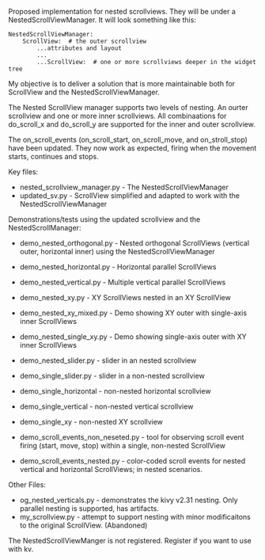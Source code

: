 Proposed implementation for nested scrollviews. They will be under a NestedScrollViewManager. It will look something like this:

```
NestedScrollViewManager:
    ScrollView:  # the outer scrollview
        ...attributes and layout
        ...
        ...ScrollView:  # one or more scrollviews deeper in the widget tree
```
My objective is to deliver a solution that is more maintainable both for ScrollView and the NestedScrollViewManager.

The Nested ScrollView manager supports two levels of nesting.  An ourter scrollview and one or more inner scrollviews.  All combinaations for do_scroll_x and do_scroll_y are supported for the inner and outer scrollview.

The on_scroll_events (on_scroll_start, on_scroll_move, and on_stroll_stop) have been updated.  They now work as expected, firing when the movement starts, continues and stops.  




Key files:
 - nested_scrollview_manager.py - The NestedScrollViewManager
 - updated_sv.py - ScrollView simplified and adapted to work with the NestedScrollViewManager

Demonstrations/tests using the updated scrollview and the NestedScrollManager:
- demo_nested_orthogonal.py - Nested orthogonal ScrollViews (vertical outer, horizontal inner) using the NestedScrollViewManager
- demo_nested_horizontal.py - Horizontal parallel ScrollViews 
- demo_nested_vertical.py - Multiple vertical parallel ScrollViews
- demo_nested_xy.py - XY ScrollViews nested in an XY ScrollView
- demo_nested_xy_mixed.py - Demo showing XY outer with single-axis inner ScrollViews
- demo_nested_single_xy.py - Demo showing single-axis outer with XY inner ScrollViews

- demo_nested_slider.py - slider in an nested scrollview
- demo_single_slider.py - slider in a non-nested scrollview

- demo_single_horizontal - non-nested horizontal scrollview
- demo_single_vertical - non-nested vertical scrollview
- demo_single_xy - non-nested XY scrollview

- demo_scroll_events_non_neseted.py - tool for observing scroll event firing (start, move, stop) within a single, non-nested ScrollView
- demo_scroll_events_nested.py - color-coded scroll events for nested vertical and horizontal ScrollViews; in nested scenarios. 

Other Files:
- og_nested_verticals.py - demonstrates the kivy v2.31 nesting.  Only parallel nesting is supported, has artifacts.
- my_scrollview.py - attempt to support nesting with minor modificaitons to the original ScrollView. (Abandoned)


 The NestedScrollViewManger is not registered.  Register if you want to use with kv.
